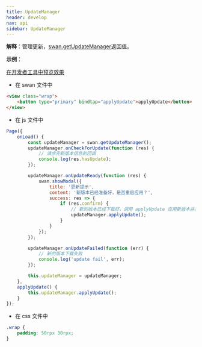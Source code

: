 ```yaml
---
title: UpdateManager
header: develop
nav: api
sidebar: UpdateManager
---
```


 

 

**解释**：管理更新，[swan.getUpdateManager](https://smartprogram.baidu.com/docs/develop/api/get/)返回值。

**示例**：

<a href="swanide://fragment/ed874693dca5217df429f19488b83fbc1558342900404" title="在开发者工具中预览效果" target="_self">在开发者工具中预览效果</a>

* 在 swan 文件中

```html
<view class="wrap">
    <button type="primary" bindtap="applyUpdate">applyUpdate</button>
</view>
```

* 在 js 文件中

```js
Page({
    onLoad() {
        const updateManager = swan.getUpdateManager();
        updateManager.onCheckForUpdate(function (res) {
            // 请求完新版本信息的回调
            console.log(res.hasUpdate);
        });

        updateManager.onUpdateReady(function (res) {
            swan.showModal({
                title: '更新提示',
                content: '新版本已经准备好，是否重启应用？',
                success: res => {
                    if (res.confirm) {
                        // 新的版本已经下载好，调用 applyUpdate 应用新版本并重启
                        updateManager.applyUpdate();
                    }
                }
            });
        });

        updateManager.onUpdateFailed(function (err) {
            // 新的版本下载失败
            console.log('update fail', err);
        });

        this.updateManager = updateManager;
    },
    applyUpdate() {
        this.updateManager.applyUpdate();
    }
});
```
* 在 css 文件中

```css
.wrap {
    padding: 50rpx 30rpx;
}
```

